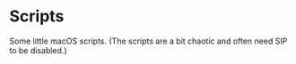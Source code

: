 # Scripts
Some little macOS scripts.
(The scripts are a bit chaotic and often need SIP to be disabled.)

